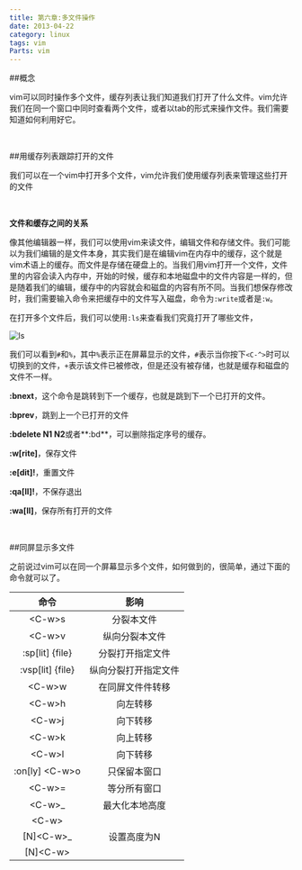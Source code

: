 ```yaml
---
title: 第六章:多文件操作
date: 2013-04-22
category: linux
tags: vim
Parts: vim
---
```


##概念

vim可以同时操作多个文件，缓存列表让我们知道我们打开了什么文件。vim允许我们在同一个窗口中同时查看两个文件，或者以tab的形式来操作文件。我们需要知道如何利用好它。
<!-- excerpt -->

<br/>

##用缓存列表跟踪打开的文件

我们可以在一个vim中打开多个文件，vim允许我们使用缓存列表来管理这些打开的文件

<br/>

**文件和缓存之间的关系**

像其他编辑器一样，我们可以使用vim来读文件，编辑文件和存储文件。我们可能以为我们编辑的是文件本身，其实我们是在编辑vim在内存中的缓存，这个就是vim术语上的缓存。而文件是存储在硬盘上的。当我们用vim打开一个文件，文件里的内容会读入内存中，开始的时候，缓存和本地磁盘中的文件内容是一样的，但是随着我们的编辑，缓存中的内容就会和磁盘的内容有所不同。当我们想保存修改时，我们需要输入命令来把缓存中的文件写入磁盘，命令为`:write`或者是`:w`。

在打开多个文件后，我们可以使用`:ls`来查看我们究竟打开了哪些文件，

![ls]({filename}/images/forvim/chapter-vi/ls.png)

我们可以看到`#`和`%`，其中`%`表示正在屏幕显示的文件，`#`表示当你按下`<C-^>`时可以切换到的文件，`+`表示该文件已被修改，但是还没有被存储，也就是缓存和磁盘的文件不一样。

**:bnext**，这个命令是跳转到下一个缓存，也就是跳到下一个已打开的文件。

**:bprev**，跳到上一个已打开的文件

**:bdelete N1 N2**或者**:bd**，可以删除指定序号的缓存。

**:w[rite]**，保存文件

**:e[dit]!**，重置文件

**:qa[ll]!**，不保存退出

**:wa[ll]**，保存所有打开的文件

<br/>

##同屏显示多文件

之前说过vim可以在同一个屏幕显示多个文件，如何做到的，很简单，通过下面的命令就可以了。

命令|影响
:-----:|:-----:
\<C-w\>s|分裂本文件
\<C-w\>v|纵向分裂本文件
:sp[lit] {file}|分裂打开指定文件
:vsp[lit] {file}|纵向分裂打开指定文件
\<C-w\>w|在同屏文件件转移 
\<C-w\>h|向左转移
\<C-w\>j|向下转移
\<C-w\>k|向上转移
\<C-w\>l|向下转移
:on[ly] \<C-w\>o|只保留本窗口
\<C-w\>=|等分所有窗口
\<C-w\>_|最大化本地高度
\<C-w\>||最大化本地宽度
[N]\<C-w\>_|设置高度为N
[N]\<C-w\>||甚至宽度为N


